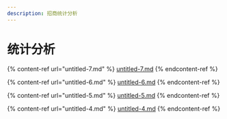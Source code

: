 ```yaml
---
description: 招商统计分析
---
```


# 统计分析

{% content-ref url="untitled-7.md" %}
[untitled-7.md](untitled-7.md)
{% endcontent-ref %}

{% content-ref url="untitled-6.md" %}
[untitled-6.md](untitled-6.md)
{% endcontent-ref %}

{% content-ref url="untitled-5.md" %}
[untitled-5.md](untitled-5.md)
{% endcontent-ref %}

{% content-ref url="untitled-4.md" %}
[untitled-4.md](untitled-4.md)
{% endcontent-ref %}

